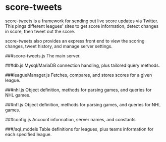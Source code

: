 score-tweets
============

score-tweets is a framework for sending out live score updates via Twitter. This pings different leagues' sites to get score information, detect changes in score, then tweet out the score.

score-tweets also provides an express front end to view the scoring changes, tweet history, and manage server settings.

###score-tweets.js
The main server.

###db.js
Mysql/MariaDB connection handling, plus tailored query methods.

###leagueManager.js
Fetches, compares, and stores scores for a given league.

###nhl.js
Object definition, methods for parsing games, and queries for NHL games.

###nfl.js
Object definition, methods for parsing games, and queries for NHL games.

###config.js
Account information, server names, and constants.

###/sql_models
Table definitions for leagues, plus teams information for each specified league.
